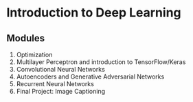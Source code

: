 # Introduction to Deep Learning

## Modules

1. Optimization
2. Multilayer Perceptron and introduction to TensorFlow/Keras
3. Convolutional Neural Networks
4. Autoencoders and Generative Adversarial Networks
5. Recurrent Neural Networks
6. Final Project: Image Captioning
